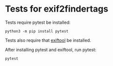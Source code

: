 # Tests for exif2findertags

Tests require pytest be installed:

`python3 -m pip install pytest`

Tests also require that [exiftool](https://exiftool.org/) be installed.

After installing pytest and exiftool, run pytest:

`pytest`

